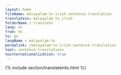 ```yaml
---
layout: home
fileName: malayalam-to-irish-sentence-translation
translatein: malayalam_to_irish
folderName : translate
lang: en
from: ml
to: ga
langName : malayalam-to
permalink: /malayalam-to-irish-sentence-translation
tool: sentence-translations
nointernationalization: true
---
```

{% include section/translateinto.html %}

